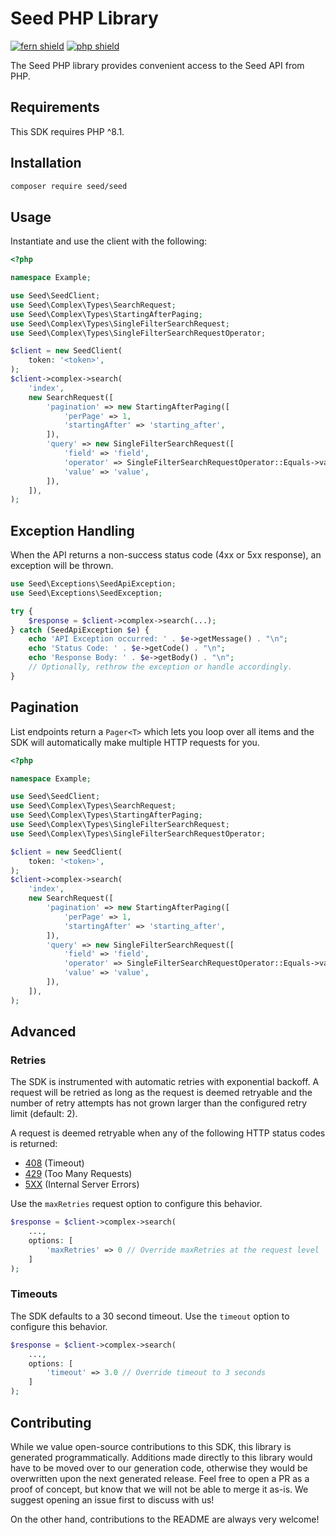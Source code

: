# Seed PHP Library

[![fern shield](https://img.shields.io/badge/%F0%9F%8C%BF-Built%20with%20Fern-brightgreen)](https://buildwithfern.com?utm_source=github&utm_medium=github&utm_campaign=readme&utm_source=Seed%2FPHP)
[![php shield](https://img.shields.io/badge/php-packagist-pink)](https://packagist.org/packages/seed/seed)

The Seed PHP library provides convenient access to the Seed API from PHP.

## Requirements

This SDK requires PHP ^8.1.

## Installation

```sh
composer require seed/seed
```

## Usage

Instantiate and use the client with the following:

```php
<?php

namespace Example;

use Seed\SeedClient;
use Seed\Complex\Types\SearchRequest;
use Seed\Complex\Types\StartingAfterPaging;
use Seed\Complex\Types\SingleFilterSearchRequest;
use Seed\Complex\Types\SingleFilterSearchRequestOperator;

$client = new SeedClient(
    token: '<token>',
);
$client->complex->search(
    'index',
    new SearchRequest([
        'pagination' => new StartingAfterPaging([
            'perPage' => 1,
            'startingAfter' => 'starting_after',
        ]),
        'query' => new SingleFilterSearchRequest([
            'field' => 'field',
            'operator' => SingleFilterSearchRequestOperator::Equals->value,
            'value' => 'value',
        ]),
    ]),
);

```

## Exception Handling

When the API returns a non-success status code (4xx or 5xx response), an exception will be thrown.

```php
use Seed\Exceptions\SeedApiException;
use Seed\Exceptions\SeedException;

try {
    $response = $client->complex->search(...);
} catch (SeedApiException $e) {
    echo 'API Exception occurred: ' . $e->getMessage() . "\n";
    echo 'Status Code: ' . $e->getCode() . "\n"; 
    echo 'Response Body: ' . $e->getBody() . "\n";
    // Optionally, rethrow the exception or handle accordingly.
}
```

## Pagination

List endpoints return a `Pager<T>` which lets you loop over all items and the SDK will automatically make multiple HTTP requests for you.

```php
<?php

namespace Example;

use Seed\SeedClient;
use Seed\Complex\Types\SearchRequest;
use Seed\Complex\Types\StartingAfterPaging;
use Seed\Complex\Types\SingleFilterSearchRequest;
use Seed\Complex\Types\SingleFilterSearchRequestOperator;

$client = new SeedClient(
    token: '<token>',
);
$client->complex->search(
    'index',
    new SearchRequest([
        'pagination' => new StartingAfterPaging([
            'perPage' => 1,
            'startingAfter' => 'starting_after',
        ]),
        'query' => new SingleFilterSearchRequest([
            'field' => 'field',
            'operator' => SingleFilterSearchRequestOperator::Equals->value,
            'value' => 'value',
        ]),
    ]),
);

```

## Advanced

### Retries

The SDK is instrumented with automatic retries with exponential backoff. A request will be retried as long
as the request is deemed retryable and the number of retry attempts has not grown larger than the configured
retry limit (default: 2).

A request is deemed retryable when any of the following HTTP status codes is returned:

- [408](https://developer.mozilla.org/en-US/docs/Web/HTTP/Status/408) (Timeout)
- [429](https://developer.mozilla.org/en-US/docs/Web/HTTP/Status/429) (Too Many Requests)
- [5XX](https://developer.mozilla.org/en-US/docs/Web/HTTP/Status/500) (Internal Server Errors)

Use the `maxRetries` request option to configure this behavior.

```php
$response = $client->complex->search(
    ...,
    options: [
        'maxRetries' => 0 // Override maxRetries at the request level
    ]
);
```

### Timeouts

The SDK defaults to a 30 second timeout. Use the `timeout` option to configure this behavior.

```php
$response = $client->complex->search(
    ...,
    options: [
        'timeout' => 3.0 // Override timeout to 3 seconds
    ]
);
```

## Contributing

While we value open-source contributions to this SDK, this library is generated programmatically.
Additions made directly to this library would have to be moved over to our generation code,
otherwise they would be overwritten upon the next generated release. Feel free to open a PR as
a proof of concept, but know that we will not be able to merge it as-is. We suggest opening
an issue first to discuss with us!

On the other hand, contributions to the README are always very welcome!